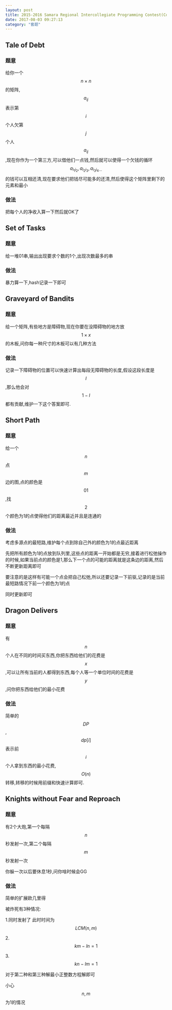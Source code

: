 ```yaml
---
layout: post
title: 2015-2016 Samara Regional Intercollegiate Programming Contest(Codeforces GYM 100812)
date: 2017-08-03 09:27:13
category: "套题"
---
```

<script type="text/javascript"
   src="http://cdn.mathjax.org/mathjax/latest/MathJax.js?config=TeX-AMS-MML_HTMLorMML"></script>
   
## Tale of Debt

### 题意

给你一个$$n \times n$$的矩阵,$$a_{ij}$$表示第$$i$$个人欠第$$j$$个人$$a_{ij}$$,现在你作为一个第三方,可以借他们一点钱,然后就可以使得一个欠钱的循环$$a_{i_1i_2},a_{i_2i_3},a_{i_3i_4...}$$的钱可以互相还清,现在要求他们把钱尽可能多的还清,然后使得这个矩阵里剩下的元素和最小

### 做法

把每个人的净收入算一下然后就OK了

## Set of Tasks

### 题意

给一堆01串,输出出现要求个数的1个,出现次数最多的串

### 做法

暴力算一下,hash记录一下即可



## Graveyard of Bandits

### 题意

给一个矩阵,有些地方是障碍物,现在你要在没障碍物的地方放$$1 \times x$$的木板,问你每一种尺寸的木板可以有几种方法

### 做法

记录一下障碍物的位置可以快速计算出每段无障碍物的长度,假设这段长度是$$l$$,那么他会对$$1 - l$$都有贡献,维护一下这个答案即可.

## Short Path

### 题意

给一个$$n$$点$$m$$边的图,点的颜色是$$01$$,找$$2$$个颜色为1的点使得他们的距离最近并且是连通的

### 做法

考虑多源点的最短路,维护每个点到除自己外的颜色为1的点最近距离

先把所有颜色为1的点放到队列里,这些点的距离一开始都是无穷,接着进行松弛操作的时候,如果当前点的颜色是1,那么下一个点的可能的距离就是这条边的距离,然后不断更新距离即可

要注意的是这样有可能一个点会把自己松弛,所以还要记录一下前驱,记录的是当前最短路情况下前一个颜色为1的点

同时更新即可


## Dragon Delivers

### 题意
有$$n$$个人在不同的时间买东西,你把东西给他们的花费是$$x$$,可以让所有当前的人都得到东西,每个人等一个单位时间的花费是$$y$$,问你把东西给他们的最小花费

### 做法

简单的$$DP$$,$$dp[i]$$表示前$$i$$个人拿到东西的最小花费,$$O(n)$$转移,转移的时候用前缀和快速计算即可.


## Knights without Fear and Reproach

### 题意

有2个大炮,第一个每隔$$n$$秒发射一次,第二个每隔$$m$$秒发射一次

你躲一次以后要休息1秒,问你啥时候会GG

### 做法

简单的扩展欧几里得

被炸死有3种情况:

1.同时发射了 此时时间为$$LCM(n,m)$$

2.$$km - ln = 1$$

3.$$kn - lm = 1$$

对于第二种和第三种解最小正整数方程解即可

小心$$n,m$$为1的情况

